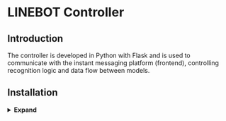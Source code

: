 # LINEBOT Controller

## Introduction
The controller is developed in Python with Flask and is used to communicate with the instant messaging platform (frontend), controlling recognition logic and data flow between models.

## Installation

<details><summary> <b>Expand</b> </summary>

``` shell
# pip install required packages
pip install -r requirements.txt

# edit your linebot information
vi config.ini

# run the controller
python controller.py
```

</details>

